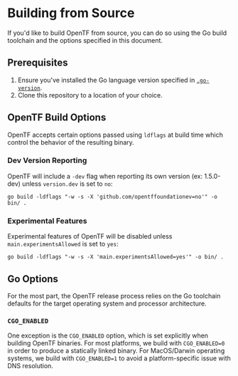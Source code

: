 # Building from Source

If you'd like to build OpenTF from source, you can do so using the Go build toolchain and the options specified in this document.

## Prerequisites

1. Ensure you've installed the Go language version specified in [`.go-version`](https://github.com/opentffoundation/.go-version).
2. Clone this repository to a location of your choice.

## OpenTF Build Options

OpenTF accepts certain options passed using `ldflags` at build time which control the behavior of the resulting binary.

### Dev Version Reporting

OpenTF will include a `-dev` flag when reporting its own version (ex: 1.5.0-dev) unless `version.dev` is set to `no`:

```
go build -ldflags "-w -s -X 'github.com/opentffoundationev=no'" -o bin/ .
```

### Experimental Features

Experimental features of OpenTF will be disabled unless `main.experimentsAllowed` is set to `yes`:

```
go build -ldflags "-w -s -X 'main.experimentsAllowed=yes'" -o bin/ .
```

## Go Options

For the most part, the OpenTF release process relies on the Go toolchain defaults for the target operating system and processor architecture.

### `CGO_ENABLED`

One exception is the `CGO_ENABLED` option, which is set explicitly when building OpenTF binaries. For most platforms, we build with `CGO_ENABLED=0` in order to produce a statically linked binary. For MacOS/Darwin operating systems, we build with `CGO_ENABLED=1` to avoid a platform-specific issue with DNS resolution.

